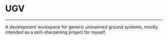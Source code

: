 # UGV
---
A development workspace for generic unmanned ground systems, mostly intended as a skill-sharpening project for myself.

